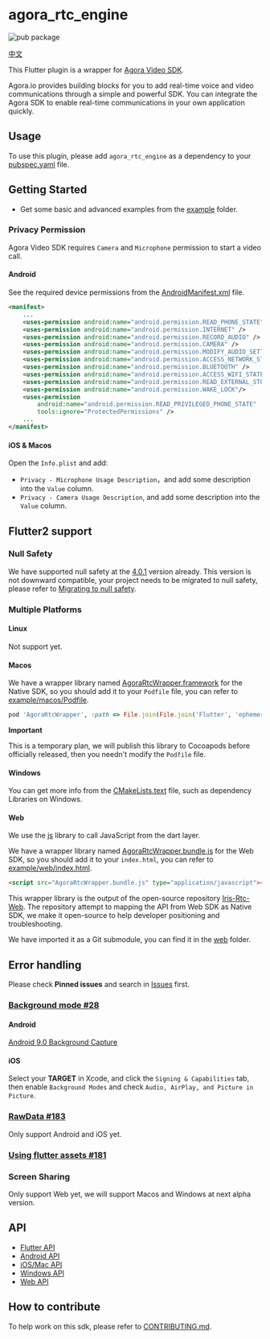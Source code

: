 # agora_rtc_engine

![pub package](https://img.shields.io/pub/v/agora_rtc_engine.svg?include_prereleases)

[中文](README.zh.md)

This Flutter plugin is a wrapper for [Agora Video SDK](https://docs.agora.io/en/Interactive%20Broadcast/product_live?platform=All%20Platforms).

Agora.io provides building blocks for you to add real-time voice and video communications through a simple and powerful SDK.
You can integrate the Agora SDK to enable real-time communications in your own application quickly.

## Usage

To use this plugin, please add `agora_rtc_engine` as a dependency to your [pubspec.yaml](https://flutter.dev/docs/development/packages-and-plugins/using-packages) file.

## Getting Started

* Get some basic and advanced examples from the [example](example/lib/examples) folder.

### Privacy Permission

Agora Video SDK requires `Camera` and `Microphone` permission to start a video call.

#### Android

See the required device permissions from the [AndroidManifest.xml](android/src/main/AndroidManifest.xml) file.

```xml
<manifest>
    ...
    <uses-permission android:name="android.permission.READ_PHONE_STATE" />
    <uses-permission android:name="android.permission.INTERNET" />
    <uses-permission android:name="android.permission.RECORD_AUDIO" />
    <uses-permission android:name="android.permission.CAMERA" />
    <uses-permission android:name="android.permission.MODIFY_AUDIO_SETTINGS" />
    <uses-permission android:name="android.permission.ACCESS_NETWORK_STATE" />
    <uses-permission android:name="android.permission.BLUETOOTH" />
    <uses-permission android:name="android.permission.ACCESS_WIFI_STATE" />
    <uses-permission android:name="android.permission.READ_EXTERNAL_STORAGE" />
    <uses-permission android:name="android.permission.WAKE_LOCK"/>
    <uses-permission
        android:name="android.permission.READ_PRIVILEGED_PHONE_STATE"
        tools:ignore="ProtectedPermissions" />
    ...
</manifest>
```

#### iOS & Macos

Open the `Info.plist` and add:

- `Privacy - Microphone Usage Description`，and add some description into the `Value` column.
- `Privacy - Camera Usage Description`, and add some description into the `Value` column.

## Flutter2 support

### Null Safety

We have supported null safety at the [4.0.1](https://pub.dev/packages/agora_rtc_engine/versions/4.0.1) version already.
This version is not downward compatible, your project needs to be migrated to null safety, please refer to [Migrating to null safety](https://dart.dev/null-safety/migration-guide).

### Multiple Platforms

#### Linux

Not support yet.

#### Macos

We have a wrapper library named [AgoraRtcWrapper.framework](macos/AgoraRtcWrapper.framework) for the Native SDK, so you should add it to your `Podfile` file, you can refer to [example/macos/Podfile](example/macos/Podfile).

```ruby
pod 'AgoraRtcWrapper', :path => File.join(File.join('Flutter', 'ephemeral', '.symlinks'), 'plugins', 'agora_rtc_engine', 'macos')
```

**Important**

This is a temporary plan, we will publish this library to Cocoapods before officially released, then you needn't modify the `Podfile` file.

#### Windows

You can get more info from the [CMakeLists.text](windows/CMakeLists.txt) file, such as dependency Libraries on Windows.

#### Web

We use the [js](https://pub.dev/packages/js) library to call JavaScript from the dart layer.

We have a wrapper library named [AgoraRtcWrapper.bundle.js](example/web/AgoraRtcWrapper.bundle.js) for the Web SDK, so you should add it to your `index.html`, you can refer to [example/web/index.html](example/web/index.html).

```html
<script src="AgoraRtcWrapper.bundle.js" type="application/javascript"></script>
```

This wrapper library is the output of the open-source repository [Iris-Rtc-Web](https://github.com/AgoraIO-Community/Iris-Rtc-Web).
The repository attempt to mapping the API from Web SDK as Native SDK, we make it open-source to help developer positioning and troubleshooting.

We have imported it as a Git submodule, you can find it in the [web](web) folder.

## Error handling

Please check **Pinned issues** and search in [Issues](https://github.com/AgoraIO/Agora-Flutter-SDK/issues) first.

### [Background mode #28](https://github.com/AgoraIO/Agora-Flutter-SDK/issues/28)

#### Android

[Android 9.0 Background Capture](https://docs.agora.io/en/Interactive%20Broadcast/faq/android_background?platform=Android)

#### iOS

Select your **TARGET** in Xcode, and click the `Signing & Capabilities` tab, then enable `Background Modes` and check `Audio, AirPlay, and Picture in Picture`.

### [RawData #183](https://github.com/AgoraIO/Agora-Flutter-SDK/issues/183)

Only support Android and iOS yet.

### [Using flutter assets #181](https://github.com/AgoraIO/Agora-Flutter-SDK/issues/181)

### Screen Sharing

Only support Web yet, we will support Macos and Windows at next alpha version.

## API

* [Flutter API](https://docs.agora.io/en/Video/API%20Reference/flutter/index.html)
* [Android API](https://docs.agora.io/en/Video/API%20Reference/java/index.html)
* [iOS/Mac API](https://docs.agora.io/en/Video/API%20Reference/oc/docs/headers/Agora-Objective-C-API-Overview.html)
* [Windows API](https://docs.agora.io/en/Video/API%20Reference/cpp/index.html)
* [Web API](https://docs.agora.io/en/Video/API%20Reference/web_ng/index.html)

## How to contribute

To help work on this sdk, please refer to [CONTRIBUTING.md](https://github.com/AgoraIO/Flutter-SDK/blob/master/CONTRIBUTING.md).
